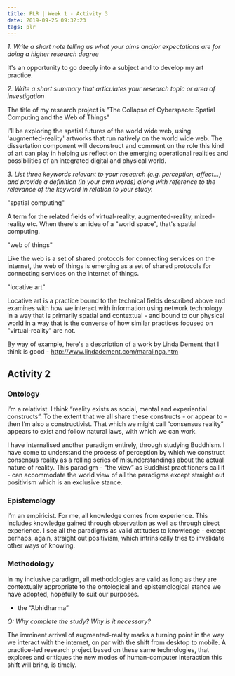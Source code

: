 ```yaml
---
title: PLR | Week 1 - Activity 3
date: 2019-09-25 09:32:23
tags: plr
---
```


_1. Write a short note telling us what your aims and/or expectations are for doing a higher research degree_

It's an opportunity to go deeply into a subject and to develop my art practice.

_2. Write a short summary that articulates your research topic or area of investigation_

The title of my research project is "The Collapse of Cyberspace: Spatial Computing and the Web of Things"

I'll be exploring the spatial futures of the world wide web, using 'augmented-reality' artworks that run natively on the world wide web. The dissertation component will deconstruct and comment on the role this kind of art can play in helping us reflect on the emerging operational realities and possibilities of an integrated digital and physical world.

_3. List three keywords relevant to your research (e.g. perception, affect...) and provide a definition (in your own words) along with reference to the relevance of the keyword in relation to your study._

"spatial computing"

A term for the related fields of virtual-reality, augmented-reality, mixed-reality etc. When there's an idea of a "world space", that's spatial computing.

"web of things"

Like the web is a set of shared protocols for connecting services on the internet, the web of things is emerging as a set of shared protocols for connecting services on the internet of things.

"locative art"

Locative art is a practice bound to the technical fields described above and examines with how we interact with information using network technology in a way that is primarily spatial and contextual - and bound to our physical world in a way that is the converse of how similar practices focused on "virtual-reality" are not.

By way of example, here's a description of a work by Linda Dement that I think is good - http://www.lindadement.com/maralinga.htm

## Activity 2

### Ontology

I’m a relativist. I think “reality exists as social, mental and experiential constructs”. To the extent that we all share these constructs - or appear to - then I’m also a constructivist. That which we might call “consensus reality” appears to exist and follow natural laws, with which we can work.

I have internalised another paradigm entirely, through studying Buddhism. I have come to understand the process of perception by which we construct consensus reality as a rolling series of misunderstandings about the actual nature of reality. This paradigm - “the view” as Buddhist practitioners call it - can accommodate the world view of all the paradigms except straight out positivism which is an exclusive stance.

### Epistemology

I’m an empiricist. For me, all knowledge comes from experience. This includes knowledge gained through observation as well as through direct experience. I see all the paradigms as valid attitudes to knowledge - except perhaps, again, straight out positivism, which intrinsically tries to invalidate other ways of knowing.

### Methodology

In my inclusive paradigm, all methodologies are valid as long as they are contextually appropriate to the ontological and epistemological stance we have adopted, hopefully to suit our purposes.

- the “Abhidharma”

_Q: Why complete the study? Why is it necessary?_

The imminent arrival of augmented-reality marks a turning point in the way we interact with the internet, on par with the shift from desktop to mobile. A practice-led research project based on these same technologies, that explores and critiques the new modes of human-computer interaction this shift will bring, is timely.

